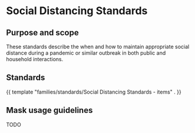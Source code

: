 # Social Distancing Standards

## Purpose and scope

These standards describe the when and how to maintain appropriate social distance during a pandemic or similar outbreak in both public and household interactions.

## Standards

{{ template "families/standards/Social Distancing Standards - items" . }}

## Mask usage guidelines

TODO
